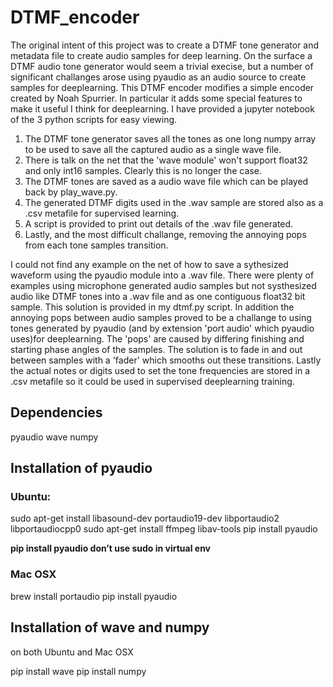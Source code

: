 # DTMF_encoder

The original intent of this project was to create a DTMF tone generator and metadata file to create audio samples for deep learning.
On the surface a DTMF audio tone generator would seem a trivial execise, but a number of significant challanges arose using pyaudio as an audio source to create samples for deeplearning. This DTMF encoder modifies a simple encoder created by Noah Spurrier. In particular it adds some special features to make it useful I think for deeplearning. I have provided a jupyter notebook of the 3 python scripts for easy viewing.

1. The DTMF tone generator saves all the tones as one long numpy array to be used to save all the captured audio as a single wave file.
2. There is talk on the net that the 'wave module' won't support float32 and only int16 samples. Clearly this is no longer the case.
3. The DTMF tones are saved as a audio wave file which can be played back by play_wave.py.
4. The generated DTMF digits used in the .wav sample are stored also as a .csv metafile for supervised learning.
5. A script is provided to print out details of the .wav file generated.
6. Lastly, and the most difficult challange, removing the annoying pops from each tone samples transition.

I could not find any example on the net of how to save a sythesized waveform using the pyaudio module into a .wav file. There were plenty of examples using microphone generated audio samples but not systhesized audio like DTMF tones into a .wav file and as one contiguous float32 bit sample. This solution is provided in my dtmf.py script. In addition the annoying pops between audio samples proved to be a challange to using tones generated by pyaudio (and by extension 'port audio' which pyaudio uses)for deeplearning. The 'pops' are caused by differing finishing and starting phase angles of the samples. The solution is to fade in and out between samples with a 'fader' which smooths out these transitions. Lastly the actual notes or digits used to set the tone frequencies are stored in a .csv metafile so it could be used in supervised deeplearning training.

## Dependencies 

pyaudio
wave
numpy

## Installation of pyaudio
### Ubuntu:

sudo apt-get install libasound-dev portaudio19-dev libportaudio2 libportaudiocpp0
sudo apt-get install ffmpeg libav-tools
pip install pyaudio

**pip install pyaudio don’t use sudo in virtual env**

### Mac OSX

brew install portaudio
pip install pyaudio

## Installation of wave and numpy
on both Ubuntu and Mac OSX

pip install wave
pip install numpy



